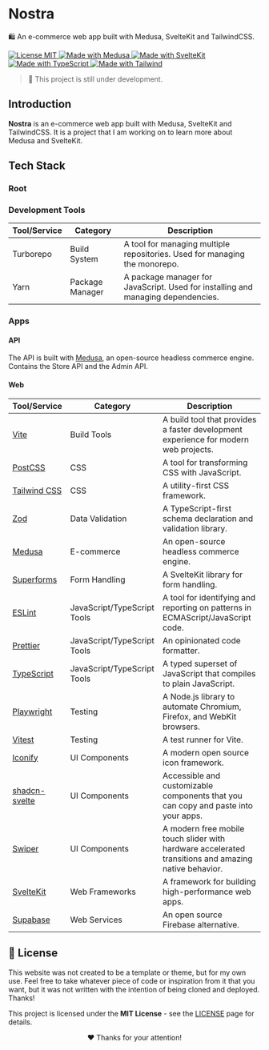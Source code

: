 # Nostra

🛍️ An e-commerce web app built with Medusa, SvelteKit and TailwindCSS.

<p align="left">
  <a href="./LICENSE" title="Show the MIT License">
    <img src="https://img.shields.io/badge/License-MIT-blue.svg?style=for-the-badge" alt="License MIT">
  </a>
  <a href="https://medusajs.com" title="Open Medusa Website">
    <img src="https://img.shields.io/badge/Medusa-000000?style=for-the-badge&logo=medusa&logoColor=FFFFFF" alt="Made with Medusa" />
  </a>
  <a href="https://kit.svelte.dev" title="Open SvelteKit Website">
    <img src="https://img.shields.io/badge/SvelteKit-4A4A55?style=for-the-badge&logo=svelte&logoColor=FF3E00" alt="Made with SvelteKit" />
  </a>
  <a href="https://www.typescriptlang.org/docs" title="Open TypeScript Website">
    <img src="https://img.shields.io/badge/TypeScript-007ACC?style=for-the-badge&logo=typescript&logoColor=white" alt="Made with TypeScript" />
  </a>
  <a href="https://tailwindcss.com" title="Open Tailwind Website">
    <img src="https://img.shields.io/badge/Tailwind-38B2AC?style=for-the-badge&logo=tailwind-css&logoColor=white" alt="Made with Tailwind" />
  </a>
</p>

> 🚧 This project is still under development.

## Introduction

**Nostra** is an e-commerce web app built with Medusa, SvelteKit and TailwindCSS. It is a project that I am working on to learn more about Medusa and SvelteKit.

## Tech Stack

### Root

### Development Tools

| Tool/Service | Category        | Description                                                                      |
| ------------ | --------------- | -------------------------------------------------------------------------------- |
| Turborepo    | Build System    | A tool for managing multiple repositories. Used for managing the monorepo.       |
| Yarn         | Package Manager | A package manager for JavaScript. Used for installing and managing dependencies. |

### Apps

#### API

The API is built with [Medusa](https://medusajs.com/), an open-source headless commerce engine. Contains the Store API and the Admin API.

#### Web

| Tool/Service                                    | Category                    | Description                                                                                          |
| ----------------------------------------------- | --------------------------- | ---------------------------------------------------------------------------------------------------- |
| [Vite](https://vitejs.dev/)                     | Build Tools                 | A build tool that provides a faster development experience for modern web projects.                  |
| [PostCSS](https://postcss.org)                  | CSS                         | A tool for transforming CSS with JavaScript.                                                         |
| [Tailwind CSS](https://tailwindcss.com/)        | CSS                         | A utility-first CSS framework.                                                                       |
| [Zod](https://zod.dev/)                         | Data Validation             | A TypeScript-first schema declaration and validation library.                                        |
| [Medusa](https://medusajs.com/)                 | E-commerce                  | An open-source headless commerce engine.                                                             |
| [Superforms](https://superforms.rocks/)         | Form Handling               | A SvelteKit library for form handling.                                                               |
| [ESLint](https://eslint.org/)                   | JavaScript/TypeScript Tools | A tool for identifying and reporting on patterns in ECMAScript/JavaScript code.                      |
| [Prettier](https://prettier.io/)                | JavaScript/TypeScript Tools | An opinionated code formatter.                                                                       |
| [TypeScript](https://www.typescriptlang.org/)   | JavaScript/TypeScript Tools | A typed superset of JavaScript that compiles to plain JavaScript.                                    |
| [Playwright](https://playwright.dev/)           | Testing                     | A Node.js library to automate Chromium, Firefox, and WebKit browsers.                                |
| [Vitest](https://vitest.dev/)                   | Testing                     | A test runner for Vite.                                                                              |
| [Iconify](https://iconify.design/)              | UI Components               | A modern open source icon framework.                                                                 |
| [shadcn-svelte](https://www.shadcn-svelte.com/) | UI Components               | Accessible and customizable components that you can copy and paste into your apps.                   |
| [Swiper](https://swiperjs.com/)                 | UI Components               | A modern free mobile touch slider with hardware accelerated transitions and amazing native behavior. |
| [SvelteKit](https://kit.svelte.dev/)            | Web Frameworks              | A framework for building high-performance web apps.                                                  |
| [Supabase](https://supabase.io/)                | Web Services                | An open source Firebase alternative.                                                                 |

## 📜 License

This website was not created to be a template or theme, but for my own use. Feel free to take whatever piece of code or inspiration from it that you want, but it was not written with the intention of being cloned and deployed. Thanks!

This project is licensed under the **MIT License** - see the [LICENSE](LICENSE) page for details.

<p align="center">
 ❤️ Thanks for your attention!
</p>

